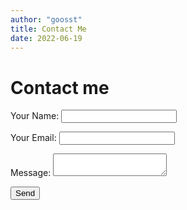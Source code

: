 ```yaml
---
author: "goosst"
title: Contact Me
date: 2022-06-19
---
```


# Contact me

<form name="contact" method="POST" data-netlify="true">
  <p>
    <label>Your Name: <input type="text" name="name" /></label>
  </p>
  <p>
    <label>Your Email: <input type="email" name="email" /></label>
  </p>
  <p>
    <label>Message: <textarea name="message"></textarea></label>
  </p>
  <p>
    <button type="submit">Send</button>
  </p>
</form>
<!-- <form accept-charset="UTF-8" action="https://getform.io/f/3f5559bc-d044-4305-822a-9813a2897d97" method="POST">
  <input type="email" name="email" placeholder="Your Email">
  <input type="text" name="name" placeholder="Your Name">
  <input type="text" name="message" placeholder="Your Message">
  <button type="submit">Send</button>
</form> -->